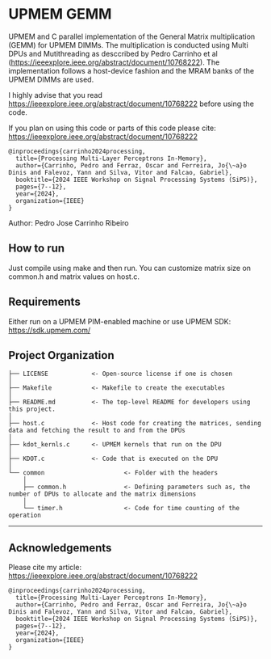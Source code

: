 # UPMEM GEMM



UPMEM and C parallel implementation of the General Matrix multiplication (GEMM) for UPMEM DIMMs. The multiplication is conducted using Multi DPUs and Mutithreading as desccribed by Pedro Carrinho et al (https://ieeexplore.ieee.org/abstract/document/10768222).
The implementation follows a host-device fashion and the MRAM banks of the UPMEM DIMMs are used.

I highly advise that you read https://ieeexplore.ieee.org/abstract/document/10768222 before using the code.

If you plan on using this code or parts of this code please cite: https://ieeexplore.ieee.org/abstract/document/10768222

```
@inproceedings{carrinho2024processing,
  title={Processing Multi-Layer Perceptrons In-Memory},
  author={Carrinho, Pedro and Ferraz, Oscar and Ferreira, Jo{\~a}o Dinis and Falevoz, Yann and Silva, Vitor and Falcao, Gabriel},
  booktitle={2024 IEEE Workshop on Signal Processing Systems (SiPS)},
  pages={7--12},
  year={2024},
  organization={IEEE}
}
```

Author: Pedro Jose Carrinho Ribeiro

## How to run

Just compile using make and then run. You can customize matrix size on common.h and matrix values on host.c.

## Requirements

Either run on a UPMEM PIM-enabled machine or use UPMEM SDK: https://sdk.upmem.com/

## Project Organization

```
├── LICENSE            <- Open-source license if one is chosen
│
├── Makefile           <- Makefile to create the executables
│
├── README.md          <- The top-level README for developers using this project.
│
├── host.c             <- Host code for creating the matrices, sending data and fetching the result to and from the DPUs
│
├── kdot_kernls.c      <- UPMEM kernels that run on the DPU
│
├── KDOT.c             <- Code that is executed on the DPU
│
└── common                      <- Folder with the headers
    │
    ├── common.h                <- Defining parameters such as, the number of DPUs to allocate and the matrix dimensions
    │
    └── timer.h                 <- Code for time counting of the operation
```

--------

## Acknowledgements

Please cite my article: https://ieeexplore.ieee.org/abstract/document/10768222

```
@inproceedings{carrinho2024processing,
  title={Processing Multi-Layer Perceptrons In-Memory},
  author={Carrinho, Pedro and Ferraz, Oscar and Ferreira, Jo{\~a}o Dinis and Falevoz, Yann and Silva, Vitor and Falcao, Gabriel},
  booktitle={2024 IEEE Workshop on Signal Processing Systems (SiPS)},
  pages={7--12},
  year={2024},
  organization={IEEE}
}
```
